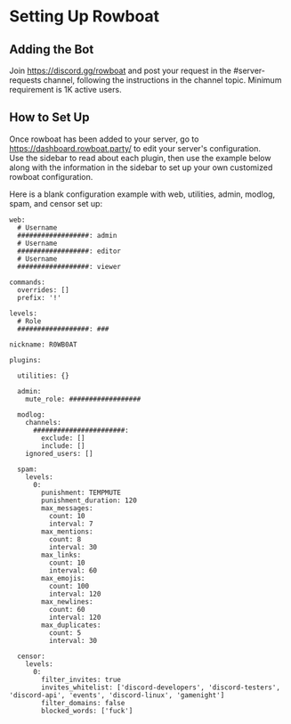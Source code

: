 # Setting Up Rowboat

## Adding the Bot

Join https://discord.gg/rowboat and post your request in the #server-requests channel, following the instructions in the channel topic. Minimum requirement is 1K active users. 

## How to Set Up

Once rowboat has been added to your server, go to https://dashboard.rowboat.party/ to edit your server's configuration.  
Use the sidebar to read about each plugin, then use the example below along with the information in the sidebar to set up your own customized rowboat configuration.

Here is a blank configuration example with web, utilities, admin, modlog, spam, and censor set up:

```
web:
  # Username
  ##################: admin
  # Username
  ##################: editor
  # Username
  ##################: viewer

commands:
  overrides: []
  prefix: '!'

levels:
  # Role
  ##################: ###

nickname: R0WB0AT

plugins:

  utilities: {}
  
  admin:
    mute_role: ##################
    
  modlog:
    channels:
      #######################:
        exclude: []
        include: []
    ignored_users: []
    
  spam:
    levels:
      0:
        punishment: TEMPMUTE
		punishment_duration: 120
        max_messages:
          count: 10
          interval: 7
        max_mentions:
          count: 8
          interval: 30
        max_links:
          count: 10
          interval: 60
        max_emojis:
          count: 100
          interval: 120
        max_newlines:
          count: 60
          interval: 120
        max_duplicates:
          count: 5
          interval: 30
          
  censor:
    levels:
      0:
        filter_invites: true
        invites_whitelist: ['discord-developers', 'discord-testers', 'discord-api', 'events', 'discord-linux', 'gamenight']
        filter_domains: false
		blocked_words: ['fuck']
```
